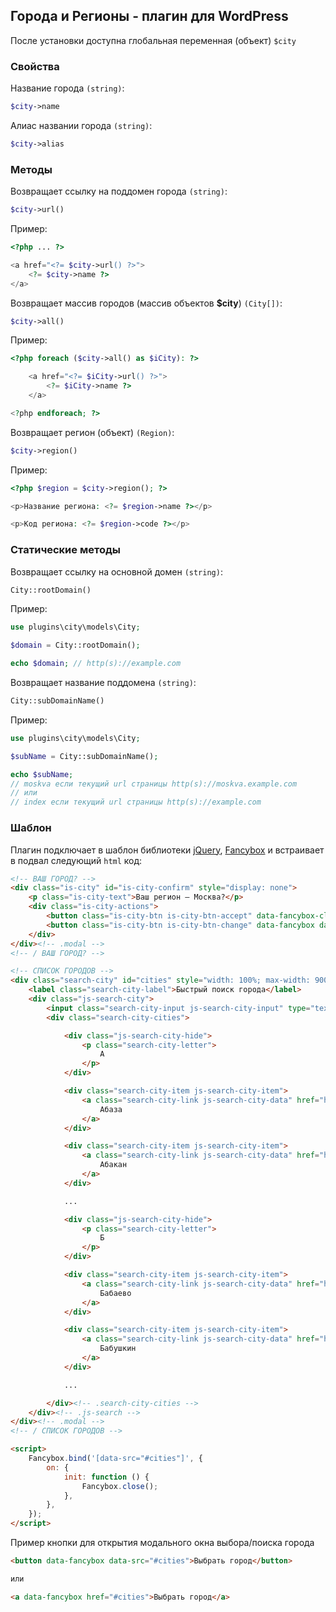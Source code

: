 ## Города и Регионы - плагин для WordPress

После установки доступна глобальная переменная (объект) `$city`

### Свойства

Название города `(string)`:
```php
$city->name
```

Алиас названии города `(string)`:
```php
$city->alias
```

### Методы

Возвращает ссылку на поддомен города `(string)`:
```php
$city->url()
```

Пример:

```php
<?php ... ?>

<a href="<?= $city->url() ?>">
    <?= $city->name ?>
</a>
```

Возвращает массив городов (массив объектов **$city**) `(City[])`:
```php
$city->all()
```

Пример:

```php
<?php foreach ($city->all() as $iCity): ?>

    <a href="<?= $iCity->url() ?>">
        <?= $iCity->name ?>
    </a>

<?php endforeach; ?>
```

Возвращает регион (объект) `(Region)`:
```php
$city->region()
```

Пример:

```php
<?php $region = $city->region(); ?>

<p>Название региона: <?= $region->name ?></p>

<p>Код региона: <?= $region->code ?></p>
```

### Статические методы

Возвращает ссылку на основной домен `(string)`:

```php
City::rootDomain()
```

Пример:

```php
use plugins\city\models\City;

$domain = City::rootDomain();

echo $domain; // http(s)://example.com
```

Возвращает название поддомена `(string)`:

```php
City::subDomainName()
```

Пример:

```php
use plugins\city\models\City;

$subName = City::subDomainName();

echo $subName;
// moskva если текущий url страницы http(s)://moskva.example.com
// или
// index если текущий url страницы http(s)://example.com
```

### Шаблон

Плагин подключает в шаблон библиотеки [jQuery](https://github.com/jquery/jquery), [Fancybox](https://github.com/fancyapps/ui) и встраивает в подвал следующий `html` код:

```html
<!-- ВАШ ГОРОД? -->
<div class="is-city" id="is-city-confirm" style="display: none">
    <p class="is-city-text">Ваш регион — Москва?</p>
    <div class="is-city-actions">
        <button class="is-city-btn is-city-btn-accept" data-fancybox-close>Всё верно</button>
        <button class="is-city-btn is-city-btn-change" data-fancybox data-src="#cities">Выбрать другой</button>
    </div>
</div><!-- .modal -->
<!-- / ВАШ ГОРОД? -->

<!-- СПИСОК ГОРОДОВ -->
<div class="search-city" id="cities" style="width: 100%; max-width: 900px; display: none">
    <label class="search-city-label">Быстрый поиск города</label>
    <div class="js-search-city">
        <input class="search-city-input js-search-city-input" type="text" placeholder="Введите название своего города">
        <div class="search-city-cities">

            <div class="js-search-city-hide">
                <p class="search-city-letter">
                    А
                </p>
            </div>

            <div class="search-city-item js-search-city-item">
                <a class="search-city-link js-search-city-data" href="http(s)://abaza.example.com">
                    Абаза
                </a>
            </div>

            <div class="search-city-item js-search-city-item">
                <a class="search-city-link js-search-city-data" href="http(s)://abakan.example.com">
                    Абакан
                </a>
            </div>

            ...

            <div class="js-search-city-hide">
                <p class="search-city-letter">
                    Б
                </p>
            </div>

            <div class="search-city-item js-search-city-item">
                <a class="search-city-link js-search-city-data" href="http(s)://babaevo.example.com">
                    Бабаево
                </a>
            </div>

            <div class="search-city-item js-search-city-item">
                <a class="search-city-link js-search-city-data" href="http(s)://babushkin.example.com">
                    Бабушкин
                </a>
            </div>

            ...

        </div><!-- .search-city-cities -->
    </div><!-- .js-search -->
</div><!-- .modal -->
<!-- / СПИСОК ГОРОДОВ -->

<script>
    Fancybox.bind('[data-src="#cities"]', {
        on: {
            init: function () {
                Fancybox.close();
            },
        },
    });
</script>
```

Пример кнопки для открытия модального окна выбора/поиска города

```html
<button data-fancybox data-src="#cities">Выбрать город</button>

или

<a data-fancybox href="#cities">Выбрать город</a>
```